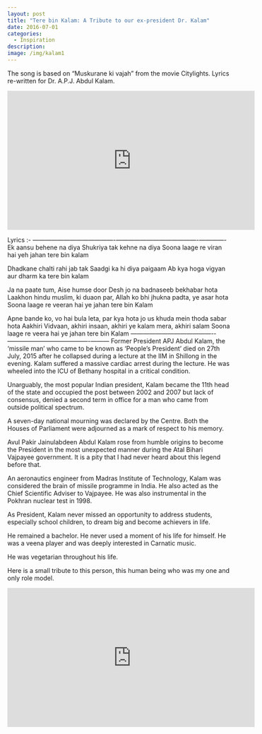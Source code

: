 ```yaml
---
layout: post
title: "Tere bin Kalam: A Tribute to our ex-president Dr. Kalam"
date: 2016-07-01
categories:
  - Inspiration
description: 
image: /img/kalam1
---
```


The song is based on “Muskurane ki vajah” from the movie Citylights. Lyrics re-written for Dr. A.P.J. Abdul Kalam.

<iframe width="560" height="315" src="https://www.youtube.com/embed/P9ljhLK9suM" frameborder="0" allowfullscreen></iframe>

Lyrics :-
—————————————-­—————————————-­————-
Ek aansu behene na diya
Shukriya tak kehne na diya
Soona laage re viran hai yeh jahan tere bin kalam

Dhadkane chalti rahi jab tak
Saadgi ka hi diya paigaam
Ab kya hoga vigyan aur dharm ka tere bin kalam

Ja na paate tum, Aise humse door
Desh jo na badnaseeb bekhabar hota
Laakhon hindu muslim, ki duaon par,
Allah ko bhi jhukna padta, ye asar hota
Soona laage re veeran hai ye jahan tere bin Kalam

Apne bande ko, vo hai bula leta,
par kya hota jo us khuda mein thoda sabar hota
Aakhiri Vidvaan, akhiri insaan,
akhiri ye kalam mera, akhiri salam
Soona laage re veera hai ye jahan tere bin Kalam
—————————————-­—————————————-­———
Former President APJ Abdul Kalam, the ‘missile man’ who came to be known as ‘People’s President’ died on 27th July, 2015 after he collapsed during a lecture at the IIM in Shillong in the evening.
Kalam suffered a massive cardiac arrest during the lecture. He was wheeled into the ICU of Bethany hospital in a critical condition.

Unarguably, the most popular Indian president, Kalam became the 11th head of the state and occupied the post between 2002 and 2007 but lack of consensus, denied a second term in office for a man who came from outside political spectrum.

A seven-day national mourning was declared by the Centre. Both the Houses of Parliament were adjourned as a mark of respect to his memory.

Avul Pakir Jainulabdeen Abdul Kalam rose from humble origins to become the President in the most unexpected manner during the Atal Bihari Vajpayee government. It is a pity that I had never heard about this legend before that.

An aeronautics engineer from Madras Institute of Technology, Kalam was considered the brain of missile programme in India. He also acted as the Chief Scientific Adviser to Vajpayee. He was also instrumental in the Pokhran nuclear test in 1998.

As President, Kalam never missed an opportunity to address students, especially school children, to dream big and become achievers in life.

He remained a bachelor. He never used a moment of his life for himself. He was a veena player and was deeply interested in Carnatic music.

He was vegetarian throughout his life.

Here is a small tribute to this person, this human being who was my one and only role model.

<iframe width="560" height="315" src="https://www.youtube.com/embed/P9ljhLK9suM" frameborder="0" allowfullscreen></iframe>
